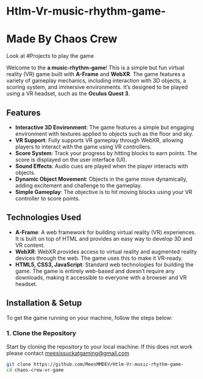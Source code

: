 # Htlm-Vr-music-rhythm-game-
# Made By Chaos Crew
Look at #Projects to play the game

Welcome to the **a music-rhythm-game**! This is a simple but fun virtual reality (VR) game built with **A-Frame** and **WebXR**. The game features a variety of gameplay mechanics, including interaction with 3D objects, a scoring system, and immersive environments. It’s designed to be played using a VR headset, such as the **Oculus Quest 3**.

## Features

- **Interactive 3D Environment**: The game features a simple but engaging environment with textures applied to objects such as the floor and sky.
- **VR Support**: Fully supports VR gameplay through WebXR, allowing players to interact with the game using VR controllers.
- **Score System**: Track your progress by hitting blocks to earn points. The score is displayed on the user interface (UI).
- **Sound Effects**: Audio cues are played when the player interacts with objects.
- **Dynamic Object Movement**: Objects in the game move dynamically, adding excitement and challenge to the gameplay.
- **Simple Gameplay**: The objective is to hit moving blocks using your VR controller to score points.

## Technologies Used

- **A-Frame**: A web framework for building virtual reality (VR) experiences. It is built on top of HTML and provides an easy way to develop 3D and VR content.
- **WebXR**: WebXR provides access to virtual reality and augmented reality devices through the web. The game uses this to make it VR-ready.
- **HTML5, CSS3, JavaScript**: Standard web technologies for building the game. The game is entirely web-based and doesn’t require any downloads, making it accessible to everyone with a browser and VR headset.

## Installation & Setup

To get the game running on your machine, follow the steps below:

### 1. Clone the Repository

Start by cloning the repository to your local machine:
If this does not work please contact meesissuckatgaming@gmail.com

```bash
git clone https://github.com/MeesMMDEV/Htlm-Vr-music-rhythm-game-
cd chaos-crew-vr-game



